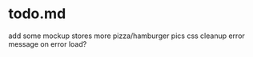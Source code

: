 # todo.md
add some mockup stores
more pizza/hamburger pics
css cleanup
error message on error load?
